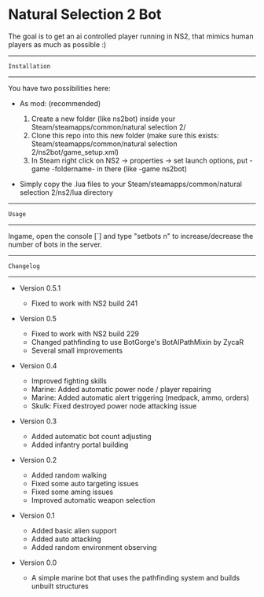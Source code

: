 Natural Selection 2 Bot
===============================

The goal is to get an ai controlled player running in NS2, that mimics human players as much as possible :)

-------------------------------
	Installation
-------------------------------

You have two possibilities here:

*	As mod: (recommended)
	1.	Create a new folder (like ns2bot) inside your Steam/steamapps/common/natural selection 2/
	2.	Clone this repo into this new folder (make sure this exists: Steam/steamapps/common/natural selection 2/ns2bot/game_setup.xml)
	3.	In Steam right click on NS2 -> properties -> set launch options, put -game -foldername- in there (like -game ns2bot)

*	Simply copy the .lua files to your Steam/steamapps/common/natural selection 2/ns2/lua directory

-------------------------------
	Usage
-------------------------------

Ingame, open the console [`] and type "setbots n" to increase/decrease the number of bots in the server.

-------------------------------
	Changelog
-------------------------------

* Version 0.5.1
	* Fixed to work with NS2 build 241
	
* Version 0.5
	* Fixed to work with NS2 build 229
	* Changed pathfinding to use BotGorge's BotAIPathMixin by ZycaR
	* Several small improvements
	
* Version 0.4
	* Improved fighting skills
	* Marine: Added automatic power node / player repairing
	* Marine: Added automatic alert triggering (medpack, ammo, orders)
	* Skulk: Fixed destroyed power node attacking issue 

* Version 0.3
	* Added automatic bot count adjusting
	* Added infantry portal building

* Version 0.2
	* Added random walking
	* Fixed some auto targeting issues
	* Fixed some aming issues
	* Improved automatic weapon selection

* Version 0.1
	* Added basic alien support
	* Added auto attacking
	* Added random environment observing 

* Version 0.0
	* A simple marine bot that uses the pathfinding system and builds unbuilt structures

